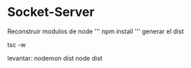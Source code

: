 # Socket-Server
Reconstruir modulos de node
'''
npm install
'''
generar el dist

tsc -w

levantar:
nodemon dist
node dist